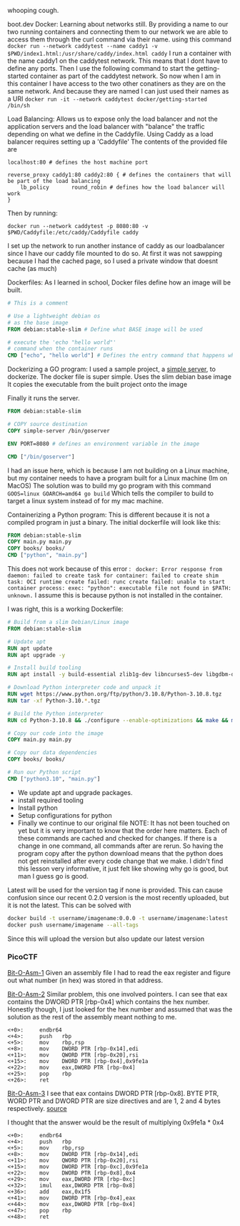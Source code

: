whooping cough.

boot.dev
Docker:
	Learning about networks still. 
	By providing a name to our two running containers and connecting them to our network we are able to access them through the curl command via their name.
	using this command 
		```docker run --network caddytest --name caddy1 -v $PWD/index1.html:/usr/share/caddy/index.html caddy```
	I run a container with the name caddy1 on the caddytest network. This means that I dont have to define any ports.
	Then I use the following command to start the getting-started container as part of the caddytest network. So now when I am in this container I have access to the two other conatiners as they are on the same network. And because they are named I can just used their names as a URI
		```docker run -it --network caddytest docker/getting-started /bin/sh```

Load Balancing:
Allows us to expose only the load balancer and not the application servers and the load balancer with "balance" the traffic depending on what we define in the Caddyfile.
Using Caddy as a load balancer requires setting up a 'Caddyfile' The contents of the provided file are 
```
localhost:80 # defines the host machine port

reverse_proxy caddy1:80 caddy2:80 { # defines the containers that will be part of the load balancing
	lb_policy       round_robin # defines how the load balancer will work
}
```

Then by running:
```
docker run --network caddytest -p 8080:80 -v $PWD/Caddyfile:/etc/caddy/Caddyfile caddy
```
I set up the network to run another instance of caddy as our loadbalancer since I have our caddy file mounted to do so.
At first it was not sawpping because I had the cached page, so I used a private window that doesnt cache (as much)

Dockerfiles:
	As I learned in school, Docker files define how an image will be built.
```Dockerfile
# This is a comment

# Use a lightweight debian os
# as the base image
FROM debian:stable-slim # Define what BASE image will be used

# execute the 'echo "hello world"'
# command when the container runs
CMD ["echo", "hello world"]	# Defines the entry command that happens when running
```

Dockerizing a GO program:
I used a sample project, a [simple server](https://github.com/CTK-code/simple-server), to dockerize. 
The docker file is super simple.
Uses the slim debian base image
It copies the executable from the built project onto the image

Finally it runs the server. 
```Dockerfile
FROM debian:stable-slim

# COPY source destination
COPY simple-server /bin/goserver

ENV PORT=8080 # defines an environment variable in the image

CMD ["/bin/goserver"]

```
I had an issue here, which is because I am not building on a Linux machine, but my container needs to have a program built for a Linux machine (Im on MacOS)
The solution was to build my go program with this command 
```GOOS=linux GOARCH=amd64 go build``` Which tells the compiler to build to target a linux system instead of for my mac machine.

Containerizing a Python program:
This is different because it is not a compiled program in just a binary.
The initial dockerfile will look like this:
```Dockerfile
FROM debian:stable-slim
COPY main.py main.py
COPY books/ books/
CMD ["python", "main.py"]
```
This does not work because of this error :
``` docker: Error response from daemon: failed to create task for container: failed to create shim task: OCI runtime create failed: runc create failed: unable to start container process: exec: "python": executable file not found in $PATH: unknown.```
I assume this is because python is not installed in the container.

I was right, this is a working Dockerfile:
```Dockerfile
# Build from a slim Debian/Linux image
FROM debian:stable-slim

# Update apt
RUN apt update
RUN apt upgrade -y

# Install build tooling
RUN apt install -y build-essential zlib1g-dev libncurses5-dev libgdbm-dev libnss3-dev libssl-dev libreadline-dev libffi-dev libsqlite3-dev wget libbz2-dev

# Download Python interpreter code and unpack it
RUN wget https://www.python.org/ftp/python/3.10.8/Python-3.10.8.tgz
RUN tar -xf Python-3.10.*.tgz

# Build the Python interpreter
RUN cd Python-3.10.8 && ./configure --enable-optimizations && make && make altinstall

# Copy our code into the image
COPY main.py main.py

# Copy our data dependencies
COPY books/ books/

# Run our Python script
CMD ["python3.10", "main.py"]
```
- We update apt and upgrade packages.
- install required tooling
- Install python
- Setup configurations for python
- Finally we continue to our original file
NOTE: It has not been touched on yet but it is very important to know that the order here matters. Each of these commands are cached and checked for changes. If there is a change in one command, all commands after are rerun. So having the program copy after the python download means that the python does not get reinstalled after every code change that we make.
I didn't find this lesson very informative, it just felt like showing why go is good, but man I guess go is good.

Latest will be used for the version tag if none is provided. This can cause confusion since our recent 0.2.0 version is the most recently uploaded, but it is not the latest. This can be solved with
```bash
docker build -t username/imagename:0.0.0 -t username/imagename:latest .
docker push username/imagename --all-tags
```
Since this will upload the version but also update our latest version


### PicoCTF
[Bit-O-Asm-1](https://play.picoctf.org/playlists/2?m=17)
Given an assembly file I had to read the eax register and figure out what number (in hex) was stored in that address.

[Bit-O-Asm-2](https://play.picoctf.org/playlists/2?m=19)
Similar problem, this one involved pointers. 
I can see that eax contains the DWORD PTR \[rbp-0x4] which contains the hex number.
Honestly though, I just looked for the hex number and assumed that was the solution as the rest of the assembly meant nothing to me.
```assembly
<+0>:     endbr64 
<+4>:     push   rbp
<+5>:     mov    rbp,rsp
<+8>:     mov    DWORD PTR [rbp-0x14],edi
<+11>:    mov    QWORD PTR [rbp-0x20],rsi
<+15>:    mov    DWORD PTR [rbp-0x4],0x9fe1a
<+22>:    mov    eax,DWORD PTR [rbp-0x4]
<+25>:    pop    rbp
<+26>:    ret
```

[Bit-O-Asm-3](https://play.picoctf.org/playlists/2?m=21)
I see that eax contains DWORD PTR \[rbp-0x8]. 
BYTE PTR, WORD PTR and DWORD PTR are size directives and are 1, 2 and 4 bytes respectively. [source](https://www.cs.virginia.edu/~evans/cs216/guides/x86.html)

I thought that the answer would be the result of multiplying 0x9fe1a * 0x4
```
<+0>:     endbr64 
<+4>:     push   rbp
<+5>:     mov    rbp,rsp
<+8>:     mov    DWORD PTR [rbp-0x14],edi
<+11>:    mov    QWORD PTR [rbp-0x20],rsi
<+15>:    mov    DWORD PTR [rbp-0xc],0x9fe1a
<+22>:    mov    DWORD PTR [rbp-0x8],0x4
<+29>:    mov    eax,DWORD PTR [rbp-0xc]
<+32>:    imul   eax,DWORD PTR [rbp-0x8]
<+36>:    add    eax,0x1f5
<+41>:    mov    DWORD PTR [rbp-0x4],eax
<+44>:    mov    eax,DWORD PTR [rbp-0x4]
<+47>:    pop    rbp
<+48>:    ret

```


